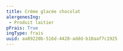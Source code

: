 ```yaml
---
title: Crème glacée chocolat
alergenesIng:
 - Produit laitier
pFrais: True
ingType: frais
uuid: aa89220b-516d-4428-addd-b10aaf7c1925
---
```

